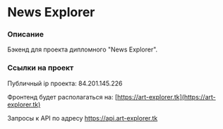 # News Explorer
### Описание

Бэкенд для проекта дипломного "News Explorer".

### Ссылки на проект

Публичный ip проекта: 84.201.145.226

Фронтенд будет располагаться на: [https://art-explorer.tk](https://art-explorer.tk)

Запросы к API по адресу https://api.art-explorer.tk
